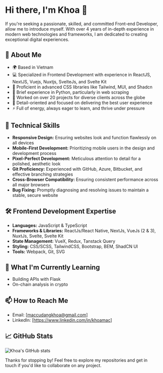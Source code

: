 # Hi there, I'm Khoa 👋

If you're seeking a passionate, skilled, and committed Front-end Developer, allow me to introduce myself. With over 4 years of in-depth experience in modern web technologies and frameworks, I am dedicated to creating exceptional digital experiences.

## 🚀 About Me
- 🌍 Based in Vietnam
- 💻 Specialized in Frontend Development with experience in ReactJS, NextJS, Vuejs, Nuxtjs, SvelteJs, and Svelte Kit
- 🎨 Proficient in advanced CSS libraries like Tailwind, MUI, and Shadcn
- 🧠 Brief experience in Python, particularly in web scraping
- 🌟 Worked on over 20 projects for diverse clients across the globe
- 🧩 Detail-oriented and focused on delivering the best user experience
- ⚡ Full of energy, always eager to learn, and thrive under pressure

## 🔧 Technical Skills
- **Responsive Design:** Ensuring websites look and function flawlessly on all devices
- **Mobile-First Development:** Prioritizing mobile users in the design and development process
- **Pixel-Perfect Development:** Meticulous attention to detail for a polished, aesthetic look
- **Git Proficiency:** Experienced with GitHub, Azure, Bitbucket, and effective branching strategies
- **Cross-Browser Compatibility:** Ensuring consistent performance across all major browsers
- **Bug Fixing:** Promptly diagnosing and resolving issues to maintain a stable, secure website

## 🛠 Frontend Development Expertise
- **Languages:** JavaScript & TypeScript
- **Frameworks & Libraries:** ReactJs/React Native, NextJs, VueJs (2 & 3), NuxtJs, Svelte, Svelte Kit
- **State Management:** VueX, Redux, Tanstack Query
- **Styling:** CSS/SCSS, TailwindCSS, Bootstrap, BEM, ShadCN UI
- **Tools:** Webpack, Git, SVG
## 🌱 What I'm Currently Learning
- Building APIs with Flask
- On-chain analysis in crypto

## 📫 How to Reach Me
- Email: [maccudangkhoa@gmail.com]
- LinkedIn: [https://www.linkedin.com/in/khoamac]


## 📈 GitHub Stats
![Khoa's GitHub stats](https://github-readme-stats.vercel.app/api?username=khoamaccudang&show_icons=true&theme=radical)

Thanks for stopping by! Feel free to explore my repositories and get in touch if you'd like to collaborate on any project.
